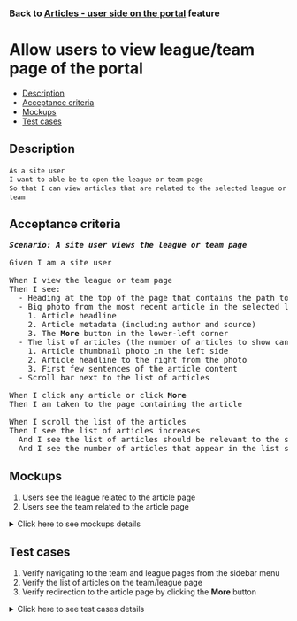 ### Back to [Articles - user side on the portal](../../) feature

# Allow users to view league/team page of the portal

- [Description](#description)
- [Acceptance criteria](#acceptance-criteria)
- [Mockups](#mockups)
- [Test cases](#test-cases)

## Description

    As a site user
    I want to able be to open the league or team page
    So that I can view articles that are related to the selected league or team

## Acceptance criteria
<pre>
<b><i>Scenario: A site user views the league or team page</i></b>

Given I am a site user

When I view the league or team page
Then I see:
  - Heading at the top of the page that contains the path to the page (example: NBA\AFC South\Tennessee)
  - Big photo from the most recent article in the selected league or team with the square on the right side of the photo that contains:
    1. Article headline
    2. Article metadata (including author and source)
    3. The <b>More</b> button in the lower-left corner
  - The list of articles (the number of articles to show can be specified in the CMS) located below the photo from the most recent article including:
    1. Article thumbnail photo in the left side
    2. Article headline to the right from the photo
    3. First few sentences of the article content
  - Scroll bar next to the list of articles

When I click any article or click <b>More</b>
Then I am taken to the page containing the article

When I scroll the list of the articles
Then I see the list of articles increases
  And I see the list of articles should be relevant to the selected league or team topics
  And I see the number of articles that appear in the list should be defined in the CMS
</pre>

## Mockups

1. Users see the league related to the article page
2. Users see the team related to the article page

<details>
  <summary>Click here to see mockups details</summary>

**1. Users see the league related to the article page:**

![Users see the league related to the article page](/products/sport_news_portal/web_application_features/articles_user_side/images/league_page.png)

**2. Users see the team related to the article page:**

![Users see the team related to the article page](/products/sport_news_portal/web_application_features/articles_user_side/images/team_page.png)

</details>

## Test cases

1. Verify navigating to the team and league pages from the sidebar menu
2. Verify the list of articles on the team/league page
3. Verify redirection to the article page by clicking the <b>More</b> button

<details>
  <summary>Click here to see test cases details</summary>

### **#1. Verify navigating to the team and league pages from the sidebar menu**

|Preconditions|Steps|Expected result
--------------|-----|----------
||1) Examine the main menu</br>2) Select the sports category (NBA)</br>3) Select the subcategory (AFC South)</br>4) Select a team (Tennessee)|2) Submenu with subcategories opens</br>3) Submenu with teams opens</br>4) The user is redirected to the Tennessee team page|

### **#2. Verify the list of articles on the team/league page**

|Preconditions|Steps|Expected result
--------------|-----|----------
|The user is on the team page|1) Examine the list of articles|1) The list of articles is relevant to the selected team|

### **#3. Verify redirection to the article page by clicking the More button**

|Preconditions|Steps|Expected result
--------------|-----|----------
|The user is on the team page|1) Click **More** in the main article section|1) The user is redirected to the article page|

</details>
